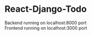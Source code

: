 # React-Django-Todo
Backend running on localhost:8000 port <br>
Frontend running on localhost:3000 port
